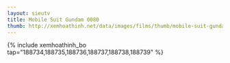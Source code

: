 ```yaml
---
layout: sieutv
title: Mobile Suit Gundam 0080
thumb: http://xemhoathinh.net/data/images/films/thumb/mobile-suit-gundam-0080-mobile-suit-gundam-0080-2012.jpg
---
```

{% include xemhoathinh_bo tap="188734,188735,188736,188737,188738,188739" %} 
